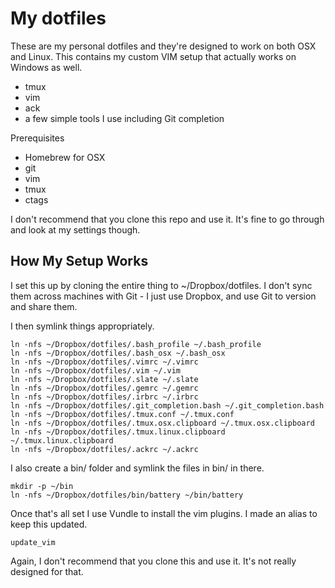 # My dotfiles

These are my personal dotfiles and they're designed to
work on both OSX and Linux. This contains my custom
VIM setup that actually works on Windows as well.

* tmux
* vim
* ack
* a few simple tools I use including Git completion

Prerequisites
* Homebrew for OSX
* git
* vim
* tmux
* ctags

I don't recommend that you clone this repo and use it. It's fine to go through and look at my settings though.

## How My Setup Works

I set this up by cloning the entire thing to ~/Dropbox/dotfiles. I don't sync them across machines with Git - I just use Dropbox, and use Git to version and share them.

I then symlink things appropriately.

~~~
ln -nfs ~/Dropbox/dotfiles/.bash_profile ~/.bash_profile
ln -nfs ~/Dropbox/dotfiles/.bash_osx ~/.bash_osx
ln -nfs ~/Dropbox/dotfiles/.vimrc ~/.vimrc
ln -nfs ~/Dropbox/dotfiles/.vim ~/.vim
ln -nfs ~/Dropbox/dotfiles/.slate ~/.slate
ln -nfs ~/Dropbox/dotfiles/.gemrc ~/.gemrc
ln -nfs ~/Dropbox/dotfiles/.irbrc ~/.irbrc
ln -nfs ~/Dropbox/dotfiles/.git_completion.bash ~/.git_completion.bash
ln -nfs ~/Dropbox/dotfiles/.tmux.conf ~/.tmux.conf
ln -nfs ~/Dropbox/dotfiles/.tmux.osx.clipboard ~/.tmux.osx.clipboard
ln -nfs ~/Dropbox/dotfiles/.tmux.linux.clipboard ~/.tmux.linux.clipboard
ln -nfs ~/Dropbox/dotfiles/.ackrc ~/.ackrc

~~~

I also create a bin/ folder and symlink the files in bin/ in there.

~~~
mkdir -p ~/bin
ln -nfs ~/Dropbox/dotfiles/bin/battery ~/bin/battery
~~~

Once that's all set I use Vundle to install the vim plugins. I made an alias to keep this updated.

~~~
update_vim
~~~

Again, I don't recommend that you clone this and use it. It's not really designed for that.



